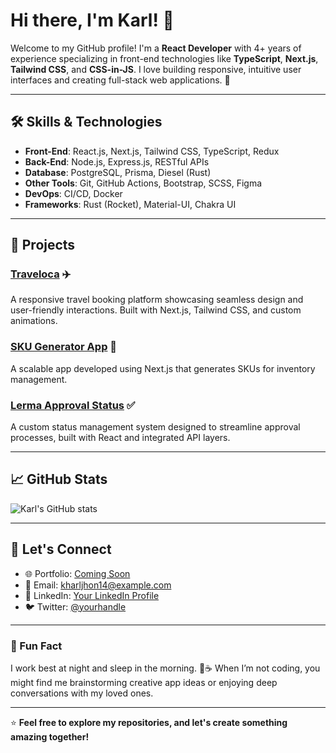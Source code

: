 # Hi there, I'm Karl! 👋

Welcome to my GitHub profile! I'm a **React Developer** with 4+ years of experience specializing in front-end technologies like **TypeScript**, **Next.js**, **Tailwind CSS**, and **CSS-in-JS**. I love building responsive, intuitive user interfaces and creating full-stack web applications. 🚀

---

## 🛠️ Skills & Technologies

- **Front-End**: React.js, Next.js, Tailwind CSS, TypeScript, Redux
- **Back-End**: Node.js, Express.js, RESTful APIs
- **Database**: PostgreSQL, Prisma, Diesel (Rust)
- **Other Tools**: Git, GitHub Actions, Bootstrap, SCSS, Figma
- **DevOps**: CI/CD, Docker
- **Frameworks**: Rust (Rocket), Material-UI, Chakra UI

---

## 🌟 Projects

### **[Traveloca](#)** ✈️  
A responsive travel booking platform showcasing seamless design and user-friendly interactions. Built with Next.js, Tailwind CSS, and custom animations.

### **[SKU Generator App](#)** 🛒  
A scalable app developed using Next.js that generates SKUs for inventory management.

### **[Lerma Approval Status](#)** ✅  
A custom status management system designed to streamline approval processes, built with React and integrated API layers.

---

## 📈 GitHub Stats

![Karl's GitHub stats](https://github-readme-stats.vercel.app/api?username=kharljhon14&show_icons=true&theme=radical)

---

## 💬 Let's Connect

- 🌐 Portfolio: [Coming Soon]()
- 📧 Email: [kharljhon14@example.com](mailto:kharljhon14@example.com)
- 💼 LinkedIn: [Your LinkedIn Profile](#)
- 🐦 Twitter: [@yourhandle](#)

---

### 📝 Fun Fact  
I work best at night and sleep in the morning. 🌙☕ When I’m not coding, you might find me brainstorming creative app ideas or enjoying deep conversations with my loved ones.

---

⭐️ **Feel free to explore my repositories, and let's create something amazing together!**
